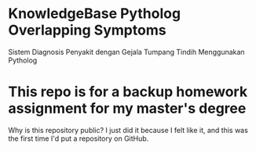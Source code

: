 # KnowledgeBase Pytholog Overlapping Symptoms
Sistem Diagnosis Penyakit dengan Gejala Tumpang Tindih Menggunakan Pytholog

# This repo is for a backup homework assignment for my master's degree 
Why is this repository public? I just did it because I felt like it, and this was the first time I'd put a repository on GitHub.
